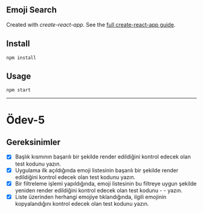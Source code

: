 ## Emoji Search

Created with _create-react-app_. See the [full create-react-app guide](https://github.com/facebookincubator/create-react-app/blob/master/packages/react-scripts/template/README.md).

## Install

`npm install`

## Usage

`npm start`

---

# Ödev-5

## Gereksinimler

- [x] Başlık kısmının başarılı bir şekilde render edildiğini kontrol edecek olan test kodunu yazın.
- [x] Uygulama ilk açıldığında emoji listesinin başarılı bir şekilde render edildiğini kontrol edecek olan test kodunu yazın.
- [x] Bir filtreleme işlemi yapıldığında, emoji listesinin bu filtreye uygun şekilde yeniden render edildiğini kontrol edecek olan test kodunu - - yazın.
- [x] Liste üzerinden herhangi emojiye tıklandığında, ilgili emojinin kopyalandığını kontrol edecek olan test kodunu yazın.
